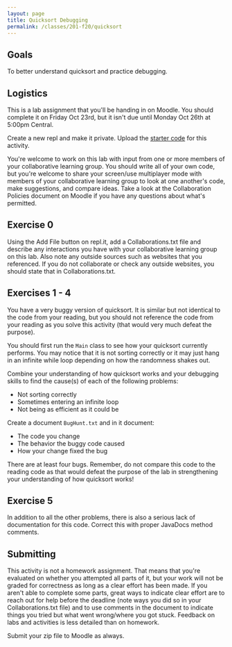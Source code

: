 ```yaml
---
layout: page
title: Quicksort Debugging
permalink: /classes/201-f20/quicksort
---
```


## Goals
To better understand quicksort and practice debugging.

## Logistics
This is a lab assignment that you'll be handing in on Moodle. You should complete it on Friday Oct 23rd, but it isn't due until Monday Oct 26th at 5:00pm Central.

Create a new repl and make it private. Upload the [starter code](/classes/201-f20/SimpleQuicksort.zip) for this activity.

You're welcome to work on this lab with input from one or more members of your collaborative learning group. You should write all of your own code, but you're welcome to share your screen/use multiplayer mode with members of your collaborative learning group to look at one another's code, make suggestions, and compare ideas. Take a look at the Collaboration Policies document on Moodle if you have any questions about what's permitted.

## Exercise 0
Using the Add File button on repl.it, add a Collaborations.txt file and describe any interactions you have with your collaborative learning group on this lab. Also note any outside sources such as websites that you referenced. If you do not collaborate or check any outside websites, you should state that in Collaborations.txt.

## Exercises 1 - 4
You have a very buggy version of quicksort. It is similar but not identical to the code from your reading, but you should not reference the code from your reading as you solve this activity (that would very much defeat the purpose).

You should first run the `Main` class to see how your quicksort currently performs. You may notice that it is not sorting correctly or it may just hang in an infinite while loop depending on how the randomness shakes out.

Combine your understanding of how quicksort works and your debugging skills to find the cause(s) of each of the following problems:
* Not sorting correctly
* Sometimes entering an infinite loop
* Not being as efficient as it could be

Create a document `BugHunt.txt` and in it document:
* The code you change
* The behavior the buggy code caused
* How your change fixed the bug

There are at least four bugs. Remember, do not compare this code to the reading code as that would defeat the purpose of the lab in strengthening your understanding of how quicksort works!

## Exercise 5
In addition to all the other problems, there is also a serious lack of documentation for this code. Correct this with proper JavaDocs method comments.

## Submitting
This activity is not a homework assignment. That means that you're evaluated on whether you attempted all parts of it, but your work will not be graded for correctness as long as a clear effort has been made. If you aren't able to complete some parts, great ways to indicate clear effort are to reach out for help before the deadline (note ways you did so in your Collaborations.txt file) and to use comments in the document to indicate things you tried but what went wrong/where you got stuck. Feedback on labs and activities is less detailed than on homework.

Submit your zip file to Moodle as always.